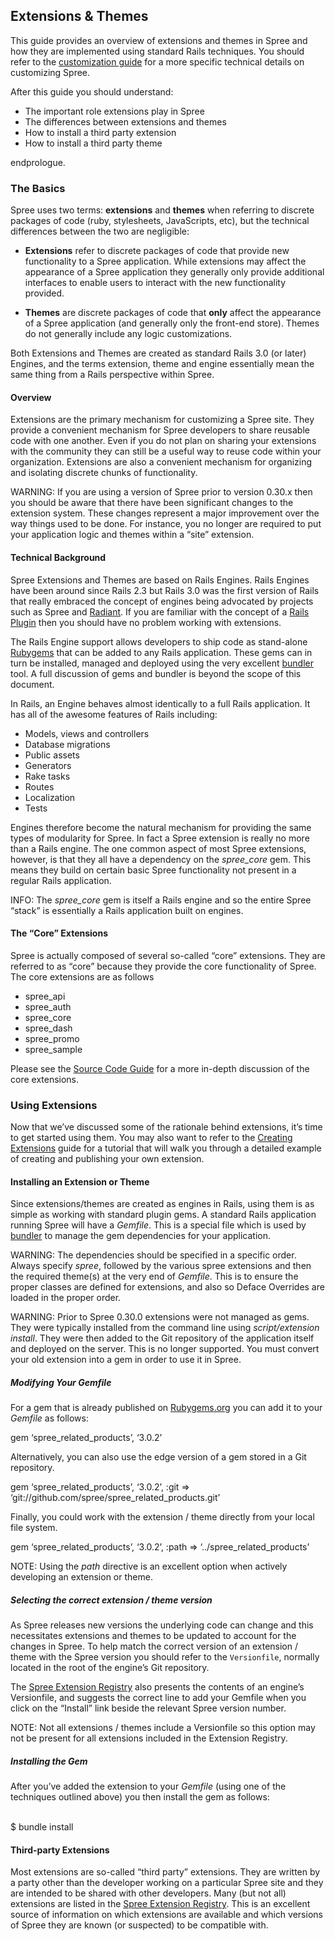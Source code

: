Extensions & Themes
-------------------

This guide provides an overview of extensions and themes in Spree and
how they are implemented using standard Rails techniques. You should
refer to the [customization guide](customization.html) for a more
specific technical details on customizing Spree.

After this guide you should understand:

-   The important role extensions play in Spree
-   The differences between extensions and themes
-   How to install a third party extension
-   How to install a third party theme

endprologue.

### The Basics

Spree uses two terms: **extensions** and **themes** when referring to
discrete packages of code (ruby, stylesheets, JavaScripts, etc), but the
technical differences between the two are negligible:

-   **Extensions** refer to discrete packages of code that provide new
    functionality to a Spree application. While extensions may affect
    the appearance of a Spree application they generally only provide
    additional interfaces to enable users to interact with the new
    functionality provided.

-   **Themes** are discrete packages of code that **only** affect the
    appearance of a Spree application (and generally only the front-end
    store). Themes do not generally include any logic customizations.

Both Extensions and Themes are created as standard Rails 3.0 (or later)
Engines, and the terms extension, theme and engine essentially mean the
same thing from a Rails perspective within Spree.

#### Overview

Extensions are the primary mechanism for customizing a Spree site. They
provide a convenient mechanism for Spree developers to share reusable
code with one another. Even if you do not plan on sharing your
extensions with the community they can still be a useful way to reuse
code within your organization. Extensions are also a convenient
mechanism for organizing and isolating discrete chunks of functionality.

WARNING: If you are using a version of Spree prior to version 0.30.x
then you should be aware that there have been significant changes to the
extension system. These changes represent a major improvement over the
way things used to be done. For instance, you no longer are required to
put your application logic and themes within a “site” extension.

#### Technical Background

Spree Extensions and Themes are based on Rails Engines. Rails Engines
have been around since Rails 2.3 but Rails 3.0 was the first version of
Rails that really embraced the concept of engines being advocated by
projects such as Spree and [Radiant](http://radiantcms.org). If you are
familiar with the concept of a [Rails
Plugin](http://guides.rubyonrails.org/plugins.html) then you should have
no problem working with extensions.

The Rails Engine support allows developers to ship code as stand-alone
[Rubygems](http://rubygems.org) that can be added to any Rails
application. These gems can in turn be installed, managed and deployed
using the very excellent [bundler](http://gembundler.com) tool. A full
discussion of gems and bundler is beyond the scope of this document.

In Rails, an Engine behaves almost identically to a full Rails
application. It has all of the awesome features of Rails including:

-   Models, views and controllers
-   Database migrations
-   Public assets
-   Generators
-   Rake tasks
-   Routes
-   Localization
-   Tests

Engines therefore become the natural mechanism for providing the same
types of modularity for Spree. In fact a Spree extension is really no
more than a Rails engine. The one common aspect of most Spree
extensions, however, is that they all have a dependency on the
*spree\_core* gem. This means they build on certain basic Spree
functionality not present in a regular Rails application.

INFO: The *spree\_core* gem is itself a Rails engine and so the entire
Spree “stack” is essentially a Rails application built on engines.

#### The “Core” Extensions

Spree is actually composed of several so-called “core” extensions. They
are referred to as “core” because they provide the core functionality of
Spree. The core extensions are as follows

-   spree\_api
-   spree\_auth
-   spree\_core
-   spree\_dash
-   spree\_promo
-   spree\_sample

Please see the [Source Code Guide](source_code.html) for a more in-depth
discussion of the core extensions.

### Using Extensions

Now that we’ve discussed some of the rationale behind extensions, it’s
time to get started using them. You may also want to refer to the
[Creating Extensions](creating_extensions.html) guide for a tutorial
that will walk you through a detailed example of creating and publishing
your own extension.

#### Installing an Extension or Theme

Since extensions/themes are created as engines in Rails, using them is
as simple as working with standard plugin gems. A standard Rails
application running Spree will have a *Gemfile*. This is a special file
which is used by [bundler](http://gembundler.com) to manage the gem
dependencies for your application.

WARNING: The dependencies should be specified in a specific order.
Always specify *spree*, followed by the various spree extensions and
then the required theme(s) at the very end of *Gemfile*. This is to
ensure the proper classes are defined for extensions, and also so Deface
Overrides are loaded in the proper order.

WARNING: Prior to Spree 0.30.0 extensions were not managed as gems. They
were typically installed from the command line using *script/extension
install*. They were then added to the Git repository of the application
itself and deployed on the server. This is no longer supported. You must
convert your old extension into a gem in order to use it in Spree.

##### Modifying Your *Gemfile*

For a gem that is already published on
[Rubygems.org](http://rubygems.org) you can add it to your *Gemfile* as
follows:

<ruby>\
 gem ‘spree\_related\_products’, ‘3.0.2’\
</ruby>

Alternatively, you can also use the edge version of a gem stored in a
Git repository.

<ruby>\
 gem ‘spree\_related\_products’, ‘3.0.2’, :git =\>
‘git://github.com/spree/spree\_related\_products.git’\
</ruby>

Finally, you could work with the extension / theme directly from your
local file system.

<ruby>\
 gem ‘spree\_related\_products’, ‘3.0.2’, :path =\>
‘../spree\_related\_products’\
</ruby>

NOTE: Using the *path* directive is an excellent option when actively
developing an extension or theme.

##### Selecting the correct extension / theme version

As Spree releases new versions the underlying code can change and this
necessitates extensions and themes to be updated to account for the
changes in Spree. To help match the correct version of an extension /
theme with the Spree version you should refer to the `Versionfile`,
normally located in the root of the engine’s Git repository.

The [Spree Extension Registry](http://spreecommerce.com/extensions) also
presents the contents of an engine’s Versionfile, and suggests the
correct line to add your Gemfile when you click on the “Install” link
beside the relevant Spree version number.

NOTE: Not all extensions / themes include a Versionfile so this option
may not be present for all extensions included in the Extension
Registry.

##### Installing the Gem

After you’ve added the extension to your *Gemfile* (using one of the
techniques outlined above) you then install the gem as follows:

<shell>\
 \$ bundle install\
</shell>

#### Third-party Extensions

Most extensions are so-called “third party” extensions. They are written
by a party other than the developer working on a particular Spree site
and they are intended to be shared with other developers. Many (but not
all) extensions are listed in the [Spree Extension
Registry](http://spreecommerce.com/extensions). This is an excellent
source of information on which extensions are available and which
versions of Spree they are known (or suspected) to be compatible with.
